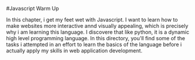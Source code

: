 #Javascript Warm Up

In this chapter, i get my feet wet with Javascript. I want to learn how to make websites more interactive annd visually appealing,
which is precisely why i am learning this language.
I discovere that like python, it is a dynamic high level programming language. 
In this directory, you'll find some of the tasks i attempted in an effort to learn the basics of the language before i actually apply
my skills in web application development.